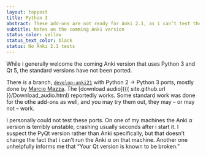 ```yaml
---
layout: toppost
title: Python 3
abstract: These add-ons are not ready for Anki 2.1, as i can’t test them.
subtitle: Notes on the comming Anki version
status_color: yellow
status_text_color: black
status: No Anki 2.1 tests
---
```

While i generally welcome the coming Anki version that uses Python 3 and Qt 5, the standard versions have not been ported.

There *is* a branch, [`develop-anki21`](https://github.com/ospalh/anki-addons/tree/develop-anki21) with Python 2 → Python 3 ports, mostly done by [Marcio Mazza](https://github.com/marciomazza). The [download audio]({{ site.github.url }}/Download_audio.html) reportedly works. Some standard work was done for the othe add-ons as well, and you may try them out, they may – or may not – work.

I personally could not test these ports. On one of
my machines the Anki α version is terribly unstable, crashing usually
seconds after i start it. I suspect the PyQt version rather than Anki
specifically, but that doesn’t change the fact that i can’t run the
Anki α on that machine. Another one unhelpfully informs me that
“Your Qt version is known to be broken.”

